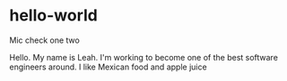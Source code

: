 # hello-world
Mic check one two 

Hello. My name is Leah. I'm working to become one of the best software engineers around.
I like Mexican food and apple juice 
